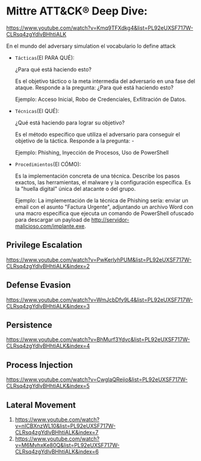 # Mittre ATT&CK® Deep Dive:

https://www.youtube.com/watch?v=Kmq9TFXdkg4&list=PL92eUXSF717W-CLRsq4zgYdlvBHhtiALK

En el mundo del adversary simulation el vocabulario lo define attack

- ``Tácticas``(El PARA QUÉ): 

    ¿Para qué está haciendo esto?

    Es el objetivo táctico o la meta intermedia del adversario en una fase del ataque. Responde a la pregunta: ¿Para qué está haciendo esto?

    Ejemplo: Acceso Inicial, Robo de Credenciales, Exfiltración de Datos.

- ``Técnicas``(El QUÉ): 

    ¿Qué está haciendo para lograr su objetivo?

    Es el método específico que utiliza el adversario para conseguir el objetivo de la táctica. Responde a la pregunta:     - 

    Ejemplo: Phishing, Inyección de Procesos, Uso de PowerShell

- ``Procedimientos``(El CÓMO): 

    Es la implementación concreta de una técnica. Describe los pasos exactos, las herramientas, el malware y la configuración específica. Es la "huella digital" única del atacante o del grupo.    

    Ejemplo: La implementación de la técnica de Phishing sería: enviar un email con el asunto "Factura Urgente", adjuntando un archivo Word con una macro específica que ejecuta un comando de PowerShell ofuscado para descargar un payload de http://servidor-malicioso.com/implante.exe.


## Privilege Escalation
https://www.youtube.com/watch?v=PwKerlyhPUM&list=PL92eUXSF717W-CLRsq4zgYdlvBHhtiALK&index=2

## Defense Evasion
https://www.youtube.com/watch?v=WmJcbDfy9L4&list=PL92eUXSF717W-CLRsq4zgYdlvBHhtiALK&index=3

## Persistence
https://www.youtube.com/watch?v=BhMurf3Ydvc&list=PL92eUXSF717W-CLRsq4zgYdlvBHhtiALK&index=4

## Process Injection
https://www.youtube.com/watch?v=CwglaQRejio&list=PL92eUXSF717W-CLRsq4zgYdlvBHhtiALK&index=5

## Lateral Movement
1. https://www.youtube.com/watch?v=nICBXnzWL10&list=PL92eUXSF717W-CLRsq4zgYdlvBHhtiALK&index=7
2. https://www.youtube.com/watch?v=M6MvhxKe80Q&list=PL92eUXSF717W-CLRsq4zgYdlvBHhtiALK&index=6